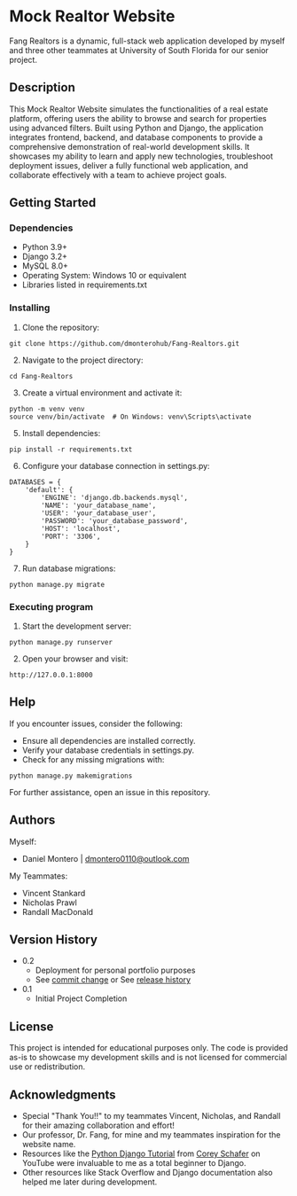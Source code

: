 # Mock Realtor Website

Fang Realtors is a dynamic, full-stack web application developed by myself and three other teammates at University of South Florida for our senior project.

## Description

This Mock Realtor Website simulates the functionalities of a real estate platform, offering users the ability to browse and search for properties using advanced filters. Built using Python and Django, the application integrates frontend, backend, and database components to provide a comprehensive demonstration of real-world development skills. It showcases my ability to learn and apply new technologies, troubleshoot deployment issues, deliver a fully functional web application, and collaborate effectively with a team to achieve project goals.

## Getting Started

### Dependencies

* Python 3.9+
* Django 3.2+
* MySQL 8.0+
* Operating System: Windows 10 or equivalent
* Libraries listed in requirements.txt

### Installing

1. Clone the repository:
```
git clone https://github.com/dmonterohub/Fang-Realtors.git
```
2. Navigate to the project directory:
```
cd Fang-Realtors
```
3. Create a virtual environment and activate it:
```
python -m venv venv
source venv/bin/activate  # On Windows: venv\Scripts\activate
```
5. Install dependencies:
```
pip install -r requirements.txt
```
6. Configure your database connection in settings.py:
```
DATABASES = {
    'default': {
        'ENGINE': 'django.db.backends.mysql',
        'NAME': 'your_database_name',
        'USER': 'your_database_user',
        'PASSWORD': 'your_database_password',
        'HOST': 'localhost',
        'PORT': '3306',
    }
}
```
7. Run database migrations:
```
python manage.py migrate
```

### Executing program

1. Start the development server:
```
python manage.py runserver
```
2. Open your browser and visit:
```
http://127.0.0.1:8000
```

## Help
If you encounter issues, consider the following:
* Ensure all dependencies are installed correctly.
* Verify your database credentials in settings.py.
* Check for any missing migrations with:
```
python manage.py makemigrations
```

For further assistance, open an issue in this repository.

## Authors

Myself:
* Daniel Montero | dmontero0110@outlook.com

My Teammates:
* Vincent Stankard
* Nicholas Prawl
* Randall MacDonald

## Version History

* 0.2
    * Deployment for personal portfolio purposes
    * See [commit change]() or See [release history]()
* 0.1
    * Initial Project Completion

## License

This project is intended for educational purposes only. The code is provided as-is to showcase my development skills and is not licensed for commercial use or redistribution.

## Acknowledgments

* Special "Thank You!!" to my teammates Vincent, Nicholas, and Randall for their amazing collaboration and effort!
* Our professor, Dr. Fang, for mine and my teammates inspiration for the website name.
* Resources like the [Python Django Tutorial](https://www.youtube.com/watch?v=UmljXZIypDc&list=PL-osiE80TeTtoQCKZ03TU5fNfx2UY6U4p) from [Corey Schafer](https://www.youtube.com/@coreyms) on YouTube were invaluable to me as a total beginner to Django.
* Other resources like Stack Overflow and Django documentation also helped me later during development.
